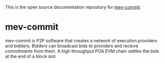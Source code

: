 This is the open source documentation repository for [mev-commit](https://github.com/primevprotocol/mev-commit).

# mev-commit
mev-commit is P2P software that creates a network of execution providers and bidders. Bidders can broadcast bids to providers and receive commitments from them. A high throughput POA EVM chain settles the bids at the end of a block slot.

